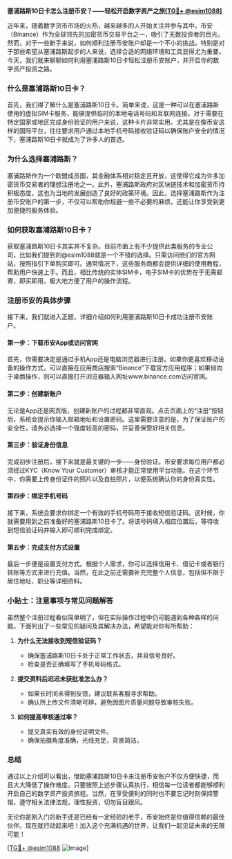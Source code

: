 **塞浦路斯10日卡怎么注册币安？——轻松开启数字资产之旅[[TG💪+ @esim1088](https://t.me/s/esim1088)]**

近年来，随着数字货币市场的火热，越来越多的人开始关注并参与其中。币安（Binance）作为全球领先的加密货币交易平台之一，吸引了无数投资者的目光。然而，对于一些新手来说，如何顺利注册币安账户却是一个不小的挑战。特别是对于那些希望从塞浦路斯起步的人来说，选择合适的网络环境和工具显得尤为重要。今天，我们就来聊聊如何利用塞浦路斯10日卡轻松注册币安账户，并开启你的数字资产投资之路。

### 什么是塞浦路斯10日卡？

首先，我们得了解什么是塞浦路斯10日卡。简单来说，这是一种可以在塞浦路斯使用的虚拟SIM卡服务，能够提供临时的本地电话号码和互联网连接。对于需要在特定国家或地区完成身份验证的用户来说，这种卡片非常实用。尤其是在像币安这样的国际平台，往往要求用户通过本地手机号码接收验证码以确保账户安全的情况下，塞浦路斯10日卡就成为了许多人的首选。

### 为什么选择塞浦路斯？

塞浦路斯作为一个欧盟成员国，其金融体系相对稳定且开放，这使得它成为许多加密货币交易者的理想注册地之一。此外，塞浦路斯政府对区块链技术和加密货币持积极态度，这也为当地的发展创造了良好的政策环境。因此，选择塞浦路斯作为注册币安账户的第一步，不仅可以帮助你规避一些不必要的麻烦，还能让你享受到更加便捷的服务体验。

### 如何获取塞浦路斯10日卡？

获取塞浦路斯10日卡其实并不复杂。目前市面上有不少提供此类服务的专业公司，比如我们提到的@esim1088就是一个不错的选择。只需访问他们的官方网站，按照指引下单购买即可。通常情况下，这些服务商都会提供详细的使用教程，帮助用户快速上手。而且，相比传统的实体SIM卡，电子SIM卡的优势在于无需邮寄，即买即用，极大地方便了用户的操作流程。

### 注册币安的具体步骤

接下来，我们就进入正题，详细介绍如何利用塞浦路斯10日卡成功注册币安账户。

#### 第一步：下载币安App或访问官网

首先，你需要决定是通过手机App还是电脑浏览器进行注册。如果你更喜欢移动设备的操作方式，可以直接在应用商店搜索“Binance”下载官方应用程序；如果倾向于桌面操作，则可以直接打开浏览器输入网址www.binance.com访问官网。

#### 第二步：创建新账户

无论是App还是网页版，创建新账户的过程都非常直观。点击页面上的“注册”按钮后，系统会提示你输入邮箱地址和设置密码。这里需要注意的是，为了保证账户的安全性，请务必选择一个强度较高的密码，并妥善保管好相关信息。

#### 第三步：验证身份信息

完成初步注册后，接下来就是最关键的一步——身份验证。币安要求每位用户都必须经过KYC（Know Your Customer）审核才能正常使用平台功能。在这个环节中，你需要上传身份证件的照片以及自拍照片，以便系统确认你的身份真实性。

#### 第四步：绑定手机号码

接下来，系统会要求你绑定一个有效的手机号码用于接收短信验证码。这时候，你就需要用到之前准备好的塞浦路斯10日卡了。将该号码填入相应位置后，等待收到短信验证码并输入即可顺利完成绑定。

#### 第五步：完成支付方式设置

最后一步便是设置支付方式。根据个人需求，你可以选择信用卡、借记卡或者银行转账等方式来进行充值。当然，在此之前还需要补充完整个人信息，包括但不限于居住地址、职业等详细资料。

### 小贴士：注意事项与常见问题解答

虽然整个注册过程看似简单明了，但在实际操作过程中仍可能遇到各种各样的问题。下面列出了一些常见的疑问及其解决办法，希望能对你有所帮助：

1. **为什么无法接收到短信验证码？**
   - 确保塞浦路斯10日卡处于正常工作状态，并且信号良好。
   - 检查是否正确填写了手机号码格式。

2. **提交资料后迟迟未获批准怎么办？**
   - 如果长时间未得到反馈，建议联系客服寻求帮助。
   - 确认所上传文件清晰可辨，避免因图片质量问题导致审核失败。

3. **如何提高审核通过率？**
   - 提交真实有效的身份证明文件。
   - 确保拍摄角度准确，光线充足，背景简洁。

### 总结

通过以上介绍可以看出，借助塞浦路斯10日卡来注册币安账户不仅方便快捷，而且大大降低了操作难度。只要按照上述步骤认真执行，相信每一位读者都能够顺利开启自己的数字资产投资旅程。当然，在享受便利的同时也不要忘记时刻保持警惕，遵守相关法律法规，理性投资，切勿盲目跟风。

无论你是刚入门的新手还是已经有一定经验的老手，币安始终是你值得信赖的最佳伙伴。现在就行动起来吧！加入这个充满机遇的世界，让我们一起见证未来的无限可能！

[[TG💪+ @esim1088](https://t.me/s/esim1088) ![Image](https://i.postimg.cc/4NQfJmqS/Snipaste-2025-05-13-00-14-12.png)]